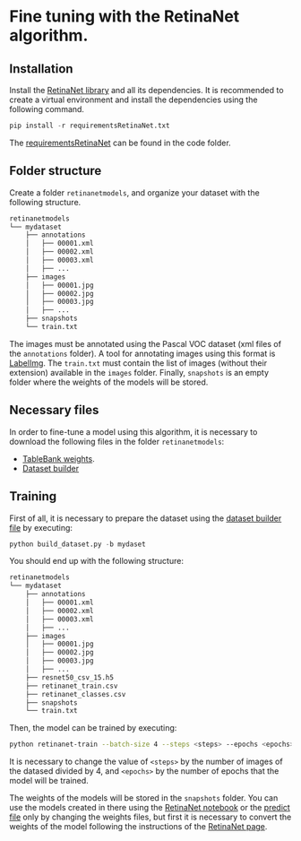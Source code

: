 # Fine tuning with the RetinaNet algorithm.

## Installation 

Install the [RetinaNet library](https://github.com/fizyr/keras-retinanet) and all its dependencies. It is recommended to create a 
virtual environment and install the dependencies using the following command. 

```python
pip install -r requirementsRetinaNet.txt
```

The [requirementsRetinaNet](../code/retinanet/requirementsRetinaNet.txt) can be found in the code folder. 

## Folder structure

Create a folder ``retinanetmodels``, and organize your dataset with the following structure.

```bash
retinanetmodels
└── mydataset
    ├── annotations
    │   ├── 00001.xml
    │   ├── 00002.xml
    │   ├── 00003.xml
    │   ├── ...
    ├── images
    │   ├── 00001.jpg
    │   ├── 00002.jpg
    │   ├── 00003.jpg
    │   ├── ...
    ├── snapshots
    └── train.txt
```
The images must be annotated using the Pascal VOC dataset (xml files of the ``annotations`` folder). A tool for annotating images using this format is [LabelImg](https://github.com/tzutalin/labelImg). The ``train.txt`` must contain the list of images (without their extension) available in the ``images`` folder. Finally, ``snapshots`` is an empty folder where the weights of the models will be stored. 

## Necessary files

In order to fine-tune a model using this algorithm, it is necessary to download the following files in the folder ``retinanetmodels``:
- [TableBank weights](https://www.dropbox.com/s/rx5zlz3ovywddlh/resnet50_csv_15.h5?dl=1).
- [Dataset builder](../code/retinanet/build_dataset.py)

## Training

First of all, it is necessary to prepare the dataset using the [dataset builder file](../code/retinanet/build_dataset.py) by executing:

```python
python build_dataset.py -b mydaset
```

You should end up with the following structure:
```bash
retinanetmodels
└── mydataset
    ├── annotations
    │   ├── 00001.xml
    │   ├── 00002.xml
    │   ├── 00003.xml
    │   ├── ...
    ├── images
    │   ├── 00001.jpg
    │   ├── 00002.jpg
    │   ├── 00003.jpg
    │   ├── ...
    ├── resnet50_csv_15.h5  
    ├── retinanet_train.csv
    ├── retinanet_classes.csv
    ├── snapshots
    └── train.txt
```

Then, the model can be trained by executing:

```bash
python retinanet-train --batch-size 4 --steps <steps> --epochs <epochs> --weights resnet50_csv_15.h5 --multi-gpu-force --multi-gpu 2 --snapshot-path mydataset/snapshots csv retinanet_train.csv retinanet_classes.csv
```
It is necessary to change the value of ``<steps>`` by the number of images of the datased divided by 4, and ``<epochs>`` by the number of epochs that the model will be trained. 


The weights of the models will be stored in the  ``snapshots`` folder. You can use the models created in there using the [RetinaNet notebook](https://colab.research.google.com/drive/1Zgu7v7jLAKe-xITDbhBe9EDdCUozW-OB) or the [predict file](./code/retinanet/predict.py) only by changing the weights files, but first it is necessary to convert the weights of the model following the instructions of the [RetinaNet page](https://github.com/fizyr/keras-retinanet#converting-a-training-model-to-inference-model).



